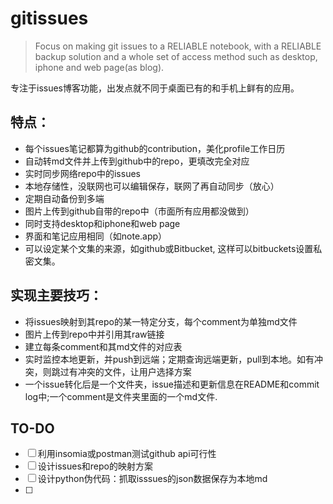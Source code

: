 # gitissues
> Focus on making git issues to a RELIABLE notebook, with a RELIABLE backup solution and a whole set of access method such as desktop, iphone and web page(as blog).

专注于issues博客功能，出发点就不同于桌面已有的和手机上鲜有的应用。

## 特点：
- 每个issues笔记都算为github的contribution，美化profile工作日历
- 自动转md文件并上传到github中的repo，更填改完全对应
- 实时同步网络repo中的issues
- 本地存储性，没联网也可以编辑保存，联网了再自动同步（放心）
- 定期自动备份到多端
- 图片上传到github自带的repo中（市面所有应用都没做到）
- 同时支持desktop和iphone和web page
- 界面和笔记应用相同（如note.app）
- 可以设定某个文集的来源，如github或Bitbucket, 这样可以bitbuckets设置私密文集。

## 实现主要技巧：
- 将issues映射到其repo的某一特定分支，每个comment为单独md文件
- 图片上传到repo中并引用其raw链接
- 建立每条comment和其md文件的对应表
- 实时监控本地更新，并push到远端；定期查询远端更新，pull到本地。如有冲突，则跳过有冲突的文件，让用户选择方案
- 一个issue转化后是一个文件夹，issue描述和更新信息在README和commit log中;一个comment是文件夹里面的一个md文件.

## TO-DO
- [ ] 利用insomia或postman测试github api可行性
- [ ] 设计issues和repo的映射方案
- [ ] 设计python伪代码：抓取isssues的json数据保存为本地md
- [ ] 
